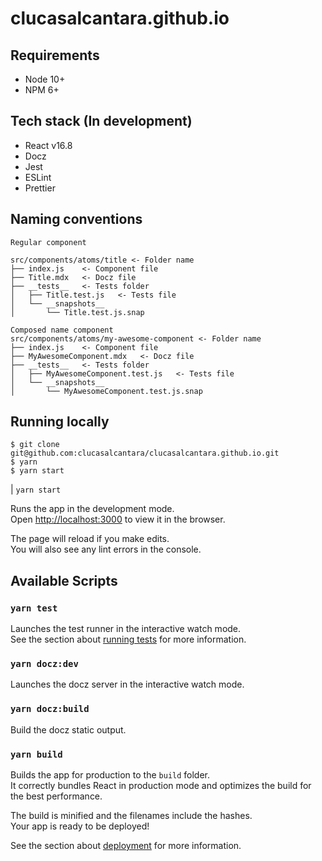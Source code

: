 # clucasalcantara.github.io

## Requirements

- Node 10+
- NPM 6+

## Tech stack (In development)

- React v16.8
- Docz
- Jest
- ESLint
- Prettier

## Naming conventions

```
Regular component

src/components/atoms/title <- Folder name
├── index.js    <- Component file
├── Title.mdx   <- Docz file
├── __tests__   <- Tests folder
│   ├── Title.test.js   <- Tests file
│   └── __snapshots__
│       └── Title.test.js.snap

Composed name component
src/components/atoms/my-awesome-component <- Folder name
├── index.js    <- Component file
├── MyAwesomeComponent.mdx   <- Docz file
├── __tests__   <- Tests folder
│   ├── MyAwesomeComponent.test.js   <- Tests file
│   └── __snapshots__
│       └── MyAwesomeComponent.test.js.snap
```

## Running locally

```
$ git clone git@github.com:clucasalcantara/clucasalcantara.github.io.git
$ yarn
$ yarn start
```

| `yarn start`

Runs the app in the development mode.<br>
Open [http://localhost:3000](http://localhost:3000) to view it in the browser.

The page will reload if you make edits.<br>
You will also see any lint errors in the console.

## Available Scripts

### `yarn test`

Launches the test runner in the interactive watch mode.<br>
See the section about [running tests](https://facebook.github.io/create-react-app/docs/running-tests) for more information.

### `yarn docz:dev`

Launches the docz server in the interactive watch mode.

### `yarn docz:build`

Build the docz static output.

### `yarn build`

Builds the app for production to the `build` folder.<br>
It correctly bundles React in production mode and optimizes the build for the best performance.

The build is minified and the filenames include the hashes.<br>
Your app is ready to be deployed!

See the section about [deployment](https://facebook.github.io/create-react-app/docs/deployment) for more information.
